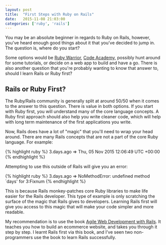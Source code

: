 ```yaml
---
layout: post
title:  "First Steps with Ruby on Rails"
date:   2015-11-08 21:03:00
categories: ['ruby', 'rails']
---
```

You may be an absolute beginner in regards to Ruby on Rails, however, you've heard enough good things about it that you've decided to jump in. The question is, where do you start?

Some options would be [Ruby Warrior][1], [Code Academy][2], possibly hunt around for some tutorials, or decide on a web app to build and have a go. There is also another question that you're probably wanting to know that answer to, should I learn Rails or Ruby first?

## Rails or Ruby First?

The Ruby/Rails community is generally split at around 50/50 when it comes to the answer to this question. There is value in both options. If you start with Ruby first, you will understand many of the core language concepts. A Ruby first approach should also help you write cleaner code, which will help with long term maintenance of the first applications you write.

Now, Rails does have a lot of "magic" that you'll need to wrap your head around. There are many Rails concepts that are not a part of the core Ruby language. For example:

{% highlight ruby %}
3.days.ago
=> Thu, 05 Nov 2015 12:06:49 UTC +00:00
{% endhighlight %}

Attempting to use this outside of Rails will give you an error:

{% highlight ruby %}
3.days.ago
=> NoMethodError: undefined method `days' for 3:Fixnum
{% endhighlight %}

This is because Rails monkey-patches core Ruby libraries to make life easier for the Rails developer. This type of example is only scratching the surface of the magic that Rails gives to developers. Learning Rails first will give you access to this magic that will make your code simpler and more readable.

My recommendation is to use the book [Agile Web Development with Rails][3]. It teaches you how to build an ecommerce website, and takes you through it step by step. I learnt Rails first via this book, and I've seen two non-programmers use the book to learn Rails successfully.

[1]: https://www.bloc.io/ruby-warrior#/
[2]: https://www.codecademy.com/
[3]: https://pragprog.com/book/rails4/agile-web-development-with-rails-4
